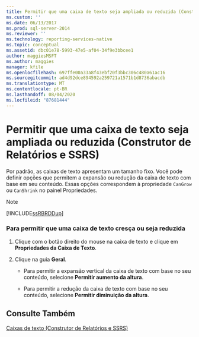 ```yaml
---
title: Permitir que uma caixa de texto seja ampliada ou reduzida (Construtor de Relatórios e SSRS) | Microsoft Docs
ms.custom: ''
ms.date: 06/13/2017
ms.prod: sql-server-2014
ms.reviewer: ''
ms.technology: reporting-services-native
ms.topic: conceptual
ms.assetid: dbc01e78-5993-47e5-af04-34f9e3bbcee1
author: maggiesMSFT
ms.author: maggies
manager: kfile
ms.openlocfilehash: 697ffe00a33a8f43ebf20f3bbc306c480a61ac16
ms.sourcegitcommit: ad4d92dce894592a259721a1571b1d8736abacdb
ms.translationtype: MT
ms.contentlocale: pt-BR
ms.lasthandoff: 08/04/2020
ms.locfileid: "87681444"
---
```

# <a name="allow-a-text-box-to-grow-or-shrink-report-builder-and-ssrs"></a>Permitir que uma caixa de texto seja ampliada ou reduzida (Construtor de Relatórios e SSRS)
  Por padrão, as caixas de texto apresentam um tamanho fixo. Você pode definir opções que permitem a expansão ou redução da caixa de texto com base em seu conteúdo. Essas opções correspondem à propriedade `CanGrow` ou `CanShrink` no painel Propriedades.  
  
> [!NOTE]  
>  [!INCLUDE[ssRBRDDup](../../includes/ssrbrddup-md.md)]  
  
### <a name="to-allow-a-text-box-to-grow-or-shrink"></a>Para permitir que uma caixa de texto cresça ou seja reduzida  
  
1.  Clique com o botão direito do mouse na caixa de texto e clique em **Propriedades da Caixa de Texto**.  
  
2.  Clique na guia **Geral**.  
  
    -   Para permitir a expansão vertical da caixa de texto com base no seu conteúdo, selecione **Permitir aumento da altura**.  
  
    -   Para permitir a redução da caixa de texto com base no seu conteúdo, selecione **Permitir diminuição da altura**.  
  
## <a name="see-also"></a>Consulte Também  
 [Caixas de texto &#40;Construtor de Relatórios e SSRS&#41;](text-boxes-report-builder-and-ssrs.md)  
  
  

